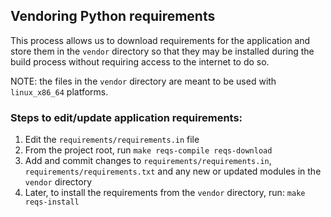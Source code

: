 ## Vendoring Python requirements

This process allows us to download requirements for the application and store them in the `vendor` directory so that they may be installed during the build process without requiring access to the internet to do so.

NOTE: the files in the `vendor` directory are meant to be used with `linux_x86_64` platforms.

### Steps to edit/update application requirements:

1. Edit the `requirements/requirements.in` file
2. From the project root, run `make reqs-compile reqs-download`
3. Add and commit changes to `requirements/requirements.in`, `requirements/requirements.txt` and any new or updated modules in the `vendor` directory
4. Later, to install the requirements from the `vendor` directory, run: `make reqs-install`
